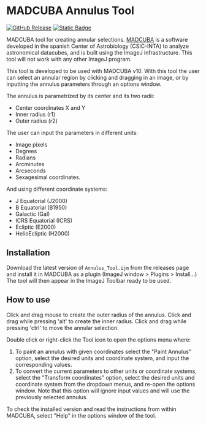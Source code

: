 # MADCUBA Annulus Tool

[![GitHub Release](https://img.shields.io/github/v/release/dhaasler/madcuba-annulus-tool)](https://github.com/dhaasler/madcuba-annulus-tool/releases/tag/v4.9.0)
[![Static Badge](https://img.shields.io/badge/changelog-brightgreen)](CHANGELOG.md)

MADCUBA tool for creating annular selections. [MADCUBA](https://cab.inta-csic.es/madcuba/) is a software developed in the spanish Center of Astrobiology (CSIC-INTA) to analyze astronomical datacubes, and is built using the ImageJ infrastructure. This tool will not work with any other ImageJ program.

This tool is developed to be used with MADCUBA v10. With this tool the user can select an annular region by clicking and dragging in an image, or by inputting the annulus parameters through an options window.

The annulus is parametrized by its center and its two radii:

- Center coordinates X and Y
- Inner radius (r1)
- Outer radius (r2)

The user can input the parameters in different units:

- Image pixels
- Degrees
- Radians
- Arcminutes
- Arcseconds
- Sexagesimal coordinates.

And using different coordinate systems:

- J Equatorial (J2000)
- B Equatorial (B1950)
- Galactic (Gal)
- ICRS Equatorial (ICRS)
- Ecliptic (E2000)
- HelioEcliptic (H2000)

## Installation

Download the latest version of `Annulus_Tool.ijm` from the releases page and install it in MADCUBA as a plugin (ImageJ window > Plugins > Install...)
The tool will then appear in the ImageJ Toolbar ready to be used.

## How to use

Click and drag mouse to create the outer radius of the annulus.
Click and drag while pressing 'alt' to create the inner radius.
Click and drag while pressing 'ctrl' to move the annular selection.

Double click or right-click the Tool icon to open the options menu where:

1. To paint an annulus with given coordinates select the "Paint Annulus" option, select the desired units and coordinate system, and input the corresponding values.
2. To convert the current parameters to other units or coordinate systems, select the \"Transform coordinates" option, select the desired units and coordinate system from the dropdown menus, and re-open the options window.
Note that this option will ignore input values and will use the previously selected annulus.

To check the installed version and read the instructions from within MADCUBA, select "Help" in the options window of the tool.
